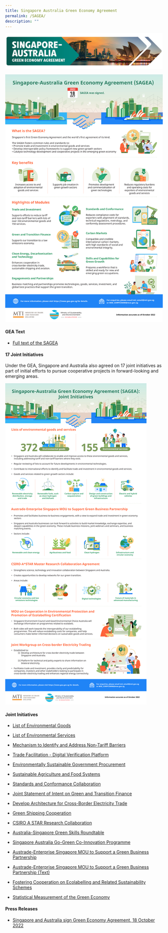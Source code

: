 ```yaml
---
title: Singapore Australia Green Economy Agreement
permalink: /SAGEA/
description: ""
---
```

![](/images/GEA%20banner.jpeg)

![](/images/Singapore-Australia%20Green%20Economy%20Agreement%20(SAGEA)_v3.jpg)
	
#### GEA Text

* [Full text of the SAGEA](https://www.dfat.gov.au/sites/default/files/singapore-australia-gea-official-text-signed.pdf)


#### 17 Joint Initiatives

Under the GEA, Singapore and Australia also agreed on 17 joint initiatives as part of initial efforts to pursue cooperative projects in forward-looking and emerging areas. 

![](/images/Singapore-Australia%20Green%20Economy%20Agreement%20Joint%20Initiatives_v3.jpg)

#### Joint Initiatives

* [List of Environmental Goods](https://go.gov.sg/sagea-environmental-goods-list)
	
* [List of Environmental Services](https://go.gov.sg/sagea-environmental-services-list)
	
* [Mechanism to Identify and Address Non-Tariff Barriers](https://go.gov.sg/sagea-non-tariff-barriers-mechanism)
	
* [Trade Facilitation - Digital Verification Platform](https://go.gov.sg/sagea-digital-verification-platform)
	
* [Environmentally Sustainable Government Procurement](https://go.gov.sg/sagea-green-gp)
	
* [Sustainable Agriculture and Food Systems](https://go.gov.sg/sagea-sustainable-agriculture)
	
* [Standards and Conformance Collaboration](https://go.gov.sg/sagea-standards-conformance)
	
* [Joint Statement of Intent on Green and Transition Finance](https://go.gov.sg/sagea-green-finance-joint-statement)
	
* [Develop Architecture for Cross-Border Electricity Trade](https://go.gov.sg/sagea-crossborder-electricity-architecture)
	
* [Green Shipping Cooperation](https://go.gov.sg/sagea-green-shipping-cooperation)
	
* [CSIRO A STAR Research Collaboration](https://go.gov.sg/sagea-mrca)
	
* [Australia-Singapore Green Skills Roundtable](https://go.gov.sg/sagea-asgsr)
	
* [Singapore Australia Go-Green Co-Innovation Programme](https://go.gov.sg/sagea-cip)
	
* [Austrade-Enterprise Singapore MOU to Support a Green Business Partnership](https://go.gov.sg/sagea-austrade-enterprisesg-mou)

* [Austrade-Enterprise Singapore MOU to Support a Green Business Partnership (Text)](https://go.gov.sg/sagea-esgaustrademou)
	
* [Fostering Cooperation on Ecolabelling and Related Sustainability Schemes](https://go.gov.sg/sagea-ecolabelling)
	
* [Statistical Measurement of the Green Economy](https://go.gov.sg/sagea-statistical-measurement)

#### Press Releases

* [Singapore and Australia sign Green Economy Agreement, 18 October 2022](https://www.mti.gov.sg/-/media/MTI/Newsroom/Press-Releases/2022/10/MTI-MSE-Press-release-and-Factsheet-on-the-SAGEA.pdf)